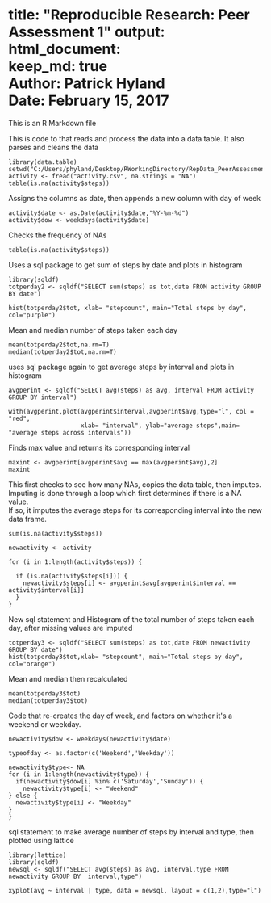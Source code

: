 title: "Reproducible Research: Peer Assessment 1"
output: 
  html_document:  
    keep_md: true  
Author: Patrick Hyland  
Date: February 15, 2017  
=======================

This is an R Markdown file

This is code to that reads and process the data into a data table.
It also parses and cleans the data
```{r}
library(data.table)
setwd("C:/Users/phyland/Desktop/RWorkingDirectory/RepData_PeerAssessment1")
activity <- fread("activity.csv", na.strings = "NA")
table(is.na(activity$steps))
```
Assigns the columns as date, then appends a new column with day of week
```{r}
activity$date <- as.Date(activity$date,"%Y-%m-%d")
activity$dow <- weekdays(activity$date)
```
Checks the frequency of NAs
```{r}
table(is.na(activity$steps))
```
Uses a sql package to get sum of steps by date and plots in histogram
```{r}
library(sqldf)
totperday2 <- sqldf("SELECT sum(steps) as tot,date FROM activity GROUP BY date")

hist(totperday2$tot, xlab= "stepcount", main="Total steps by day", col="purple")
```
Mean and median number of steps taken each day
```{r}
mean(totperday2$tot,na.rm=T)
median(totperday2$tot,na.rm=T)
```
uses sql package again to get average steps by interval and plots in histogram
```{r}
avgperint <- sqldf("SELECT avg(steps) as avg, interval FROM activity GROUP BY interval")

with(avgperint,plot(avgperint$interval,avgperint$avg,type="l", col = "red",
                    xlab= "interval", ylab="average steps",main= "average steps across intervals"))
```
Finds max value and returns its corresponding interval
```{r}
maxint <- avgperint[avgperint$avg == max(avgperint$avg),2]
maxint
```
This first checks to see how many NAs, copies the data table, then imputes.  
Imputing is done through a loop which first determines if there is a NA value.  
If so, it imputes the average steps for its corresponding interval into the new data frame.
```{r}
sum(is.na(activity$steps))

newactivity <- activity

for (i in 1:length(activity$steps)) {
 
  if (is.na(activity$steps[i])) {
    newactivity$steps[i] <- avgperint$avg[avgperint$interval == activity$interval[i]]
  }
}
```
New sql statement and Histogram of the total number of steps taken each day,
after missing values are imputed
```{r}
totperday3 <- sqldf("SELECT sum(steps) as tot,date FROM newactivity GROUP BY date")
hist(totperday3$tot,xlab= "stepcount", main="Total steps by day", col="orange")
```
Mean and median then recalculated
```{r}
mean(totperday3$tot)
median(totperday3$tot)
```
Code that re-creates the day of week, and factors on whether it's a weekend or weekday.
```{r}
newactivity$dow <- weekdays(newactivity$date)

typeofday <- as.factor(c('Weekend','Weekday'))

newactivity$type<- NA
for (i in 1:length(newactivity$type)) {
  if(newactivity$dow[i] %in% c('Saturday','Sunday')) {
    newactivity$type[i] <- "Weekend"
} else {
  newactivity$type[i] <- "Weekday"
}
}  
```
sql statement to make average number of steps by interval and type, then plotted using lattice
```{r}
library(lattice)
library(sqldf)
newsql <- sqldf("SELECT avg(steps) as avg, interval,type FROM newactivity GROUP BY  interval,type")

xyplot(avg ~ interval | type, data = newsql, layout = c(1,2),type="l")
```